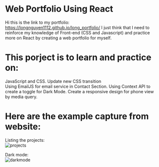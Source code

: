 # Web Portfolio Using React

Hi this is the link to my portfolio: https://longnguyen1112.github.io/long_portfolio/
I just think that I need to reinforce my knowledge of Front-end (CSS and Javascript) and practice more on React by creating a web portfolio for myself.

# This porject is to learn and practice on:
JavaScript and CSS. 
Update new CSS transition    
Using EmailJS for email service in Contact Section. 
Using Context API to create a toggle for Dark Mode. 
Create a responsive design for phone view by media query. 

# Here are the example capture from website:
Listing the projects:  
![projects](https://user-images.githubusercontent.com/91865429/163737420-a88ce933-db74-45e5-83db-64a81cdd28b9.png)

Dark mode:  
![darkmode](https://user-images.githubusercontent.com/91865429/163737425-afcb5773-4fc4-47f9-8526-7abe7edbaded.png)
